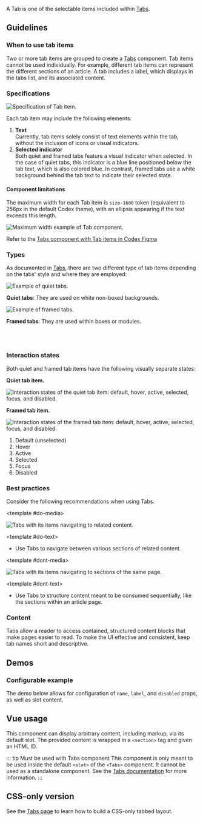 <script setup>
import ConfigurableTabDemo from '@/../component-demos/tab/examples/ConfigurableTabDemo.vue';
const controlsConfig = [
    {
        name: 'disabled',
        type: 'boolean'
    },
    {
        name: 'tabName',
        type: 'text',
        default: 'tab1'
    },
    {
        name: 'label',
        type: 'text',
        default: 'First Tab'
    },
    {
        name: 'default',
        type: 'slot',
        default: 'Content for first tab'
    }
];
</script>

A Tab is one of the selectable items included within [Tabs](./tabs.md).

## Guidelines

### When to use tab items
Two or more tab items are grouped to create a [Tabs](./tabs.md) component. Tab items cannot
be used individually. For example, different tab items can represent the different sections of an
article. A tab includes a label, which displays in the tabs list, and its associated content.

### Specifications

![Specification of Tab item.](../../assets/components/tab-specifications.svg)

Each tab item may include the following elements:
1. **Text**<br>Currently, tab items solely consist of text elements within the tab, without the inclusion of icons or visual indicators.
2. **Selected indicator**<br>Both quiet and framed tabs feature a visual indicator when selected. In the case of quiet tabs, this indicator is a blue line positioned below the tab text, which is also colored blue. In contrast, framed tabs use a white background behind the tab text to indicate their selected state.

#### Component limitations

The maximum width for each Tab item is `size-1600` token (equivalent to 256px in the default
Codex theme), with an ellipsis appearing if the text exceeds this length.

![Maximum width example of Tab component.](../../assets/components/tab-specifications-max.svg)

Refer to the [Tabs component with Tab items in Codex Figma](https://www.figma.com/file/KoDuJMadWBXtsOtzGS4134/%E2%9D%96-Codex-components?type=design&node-id=2319-7029&mode=design)

### Types
As documented in [Tabs](./tabs.md), there are two different type of tab items depending on the
tabs' style and where they are employed:

<div class="cdx-docs-col cdx-docs-col-start cdx-docs-col-m">

![Example of quiet tabs.](../../assets/components/tabs-types-quiet.svg)

**Quiet tabs**: They are used on white non-boxed backgrounds.
</div>
<div class="cdx-docs-col cdx-docs-col-end cdx-docs-col-m">

![Example of framed tabs.](../../assets/components/tabs-types-framed.svg)

**Framed tabs**: They are used within boxes or modules.
</div>
<br>&nbsp;<br>

### Interaction states
Both quiet and framed tab items have the following visually separate states:

**Quiet tab item.**

![Interaction states of the quiet tab item: default, hover, active, selected, focus, and disabled.](../../assets/components/tab-quiet-interaction-states.svg)

**Framed tab item.**

![Interaction states of the framed tab item: default, hover, active, selected, focus, and disabled.](../../assets/components/tab-framed-interaction-states.svg)

1. Default (unselected)
2. Hover
3. Active
4. Selected
5. Focus
6. Disabled

### Best practices

Consider the following recommendations when using Tabs.

<cdx-demo-rules>

<template #do-media>

![Tabs with its items navigating to related content.](../../assets/components/tabs-best-practices-do.svg)

</template>

<template #do-text>

- Use Tabs to navigate between various sections of related content.

</template>

<template #dont-media>

![Tabs with its items navigating to sections of the same page.](../../assets/components/tabs-best-practices-dont.svg)

</template>

<template #dont-text>

- Use Tabs to structure content meant to be consumed sequentially, like the sections within an article page.

</template>

</cdx-demo-rules>

### Content

Tabs allow a reader to access contained, structured content blocks that make pages easier to read.
To make the UI effective and consistent, keep tab names short and descriptive.

<cdx-demo-rules>
<template #do-media>

![Tabs conveying an example of short, concise titles for sections.](../../assets/components/tab-content-do.svg)

</template>
<template #do-text>

- Limit tab names to one or two words. [*Concise*](../../style-guide/writing-for-copy.html#is-this-concise) & [*Clear*](../../style-guide/writing-for-copy.html#is-this-clear)

</template>
<template #dont-media>

![Tabs conveying an example of mixing verbs and nouns.](../../assets/components/tab-content-dont.svg)

</template>
<template #dont-text>

- Mix verbs and nouns for the labels. [*Consistent*](../../style-guide/writing-for-copy.html#is-this-consistent) & [*Clear*](../../style-guide/writing-for-copy.html#is-this-clear)

</template>
</cdx-demo-rules>

## Demos

### Configurable example

The demo below allows for configuration of `name`, `label`, and `disabled`
props, as well as slot content.

<cdx-demo-wrapper :controls-config="controlsConfig">
<template v-slot:demo="{ propValues, slotValues }">
    <configurable-tab-demo v-bind="propValues">{{ slotValues.default }}</configurable-tab-demo>
</template>

<template v-slot:code>

:::code-group

<<< @/../component-demos/tab/examples/ConfigurableTabDemo.vue [NPM]

<<< @/../component-demos/tab/examples-mw/ConfigurableTabDemo.vue [MediaWiki]

:::

</template>
</cdx-demo-wrapper>

## Vue usage

This component can display arbitrary content, including markup, via its default slot. The provided
content is wrapped in a `<section>` tag and given an HTML ID.

::: tip Must be used with Tabs component
This component is only meant to be used inside the default `<slot>` of the `<Tabs>` component.
It cannot be used as a standalone component. See the [Tabs documentation](./tabs) for more
information.
:::

## CSS-only version

See the [Tabs page](./tabs.md#css-only-version) to learn how to build a CSS-only tabbed layout.
